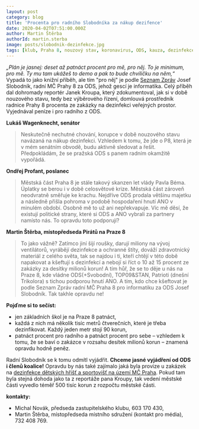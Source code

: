 ```yaml
---
layout: post
category: blog
title: 'Procenta pro radního Slobodníka za nákup dezifence'
date: 2020-04-02T07:51:00.000Z
author: Martin Štěrba
authorId: martin.sterba
image: posts/slobodnik-dezinfekce.jpg
tags: [klub, Praha 8, nouzový stav, koronavirus, ODS, kauza, dezinfekce]
---
```



*„Plán je jasnej: deset až patnáct procent pro mě, pro něj. To je minimum, pro mě. Ty mu tam ukážeš to demo a pak to bude chviličku na něm,“* Vypadá to jako knižní příběh, ale tím "pro něj" je podle [Seznam Zpráv](https://www.seznamzpravy.cz/clanek/procenta-pro-radniho-za-dezinfekci-skol-natocili-jsme-uplatky-v-casech-nouze-97328?fbclid=IwAR2ett1NmUllSOS9BvTnH04uoaxXBtRTAYO8BHAW3f98dXdap0lVLhO6YGU) Josef Slobodník, radní MČ Prahy 8 za ODS, jehož gescí je informatika. Celý příběh dal dohromady reportér Janek Kroupa, který zdokumentoval, jak si v době nouzového stavu, tedy bez výběrového řízení, domlouvá prostředník radnice Prahy 8 procenta ze zakázky na dezinfekci veřejných prostor. Vyjednával peníze i pro radního z ODS.

**Lukáš Wagenknecht, senátor**
> Neskutečně nechutné chování, korupce v době nouzového stavu navázaná na nákup dezinfekci. Vzhledem k tomu, že jde o P8, která je v mém senátním obvodě, budu aktivně sledovat a řešit. Předpokládám, že se pražská ODS s panem radním okamžitě vypořádá.

**Ondřej Profant, poslanec**
> Městská část Praha 8 je stále takový skanzen let vlády Pavla Béma. Úplatky se berou i v době celosvětové krize. Městská část zároveň neodvratně směřuje ke krachu. Nejdříve ODS prodala většinu majetku a následně přišla pohroma v podobě hospodaření hnutí ANO v minulém období. Osobně mě to už ani nepřekvapuje. Víc mě děsí, že existují politické strany, které si ODS a ANO vybrali za partnery namísto nás. To opravdu toto podporují?

**Martin Štěrba, místopředseda Pirátů na Praze 8**
> To jako vážně? Zatímco jiní šijí roušky, darují miliony na vývoj ventilátorů, vyrábějí dezinfekce a ochranné štíty, dováží zdravotnický materiál z celého světa, tak se najdou i ti, kteří chtějí v této době napakovat a kšeftují s dezinfekcí a nebojí si říct o 10 až 15 procent ze zakázky za desítky milionů korun! A tím hůř, že se to děje u nás na Praze 8, kde vládne ODS(+Svobodní), TOP09&STAN, Patrioti (dnešní Trikolora) s tichou podporou hnutí ANO. A tím, kdo chce kšeftovat je podle Seznam Zpráv radní MČ Praha 8 pro informatiku za ODS Josef Slobodník. Tak takhle opravdu ne!

**Pojďme si to sečíst:**
- jen základních škol je na Praze 8 patnáct,
- každá z nich má několik tisíc metrů čtverečních, které je třeba dezinfikovat. Každý jeden metr stojí 90 korun,
- patnáct procent pro radního a patnáct procent pro sebe – vzhledem k tomu, že se baví o zakázce v rozsahu desítek milionů korun – znamená opravdu hodně peněz.

Radní Slobodník se k tomu odmítl vyjádřit. **Chceme jasné vyjádření od ODS i členů koalice!** Opravdu by nás také zajímalo jaká byla provize u zakázek na [dezinfekce dětských hřišť a sportovišť na území MČ Praha](https://smlouvy.gov.cz/smlouva/12034464?fbclid=IwAR3ahzpxERgj979f9agPI2KR2C_yXmEmdgPmj4Usi3e3Fx23TwgfyFxc1TA). Pokud tam byla stejná dohoda jako ta z reportáže pana Kroupy, tak vedení městské části vyvedlo téměř 500 tisíc korun z rozpočtu městské části. 

**kontakty:**
- Michal Novák, předseda zastupitelského klubu, 603 170 430,
- Martin Štěrba, místopředseda místního sdružení (kontakt pro média), 732 408 769.

